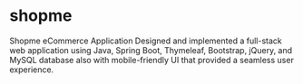 # shopme
Shopme eCommerce Application
Designed and implemented a full-stack web application using Java, Spring Boot, Thymeleaf, Bootstrap, jQuery, and MySQL
database also with mobile-friendly UI that provided a seamless user experience.
